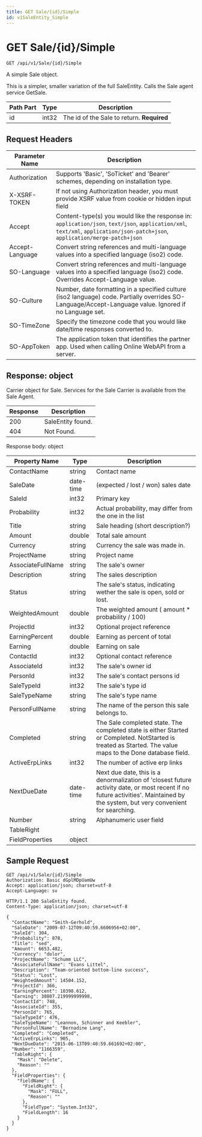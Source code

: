 ```yaml
---
title: GET Sale/{id}/Simple
id: v1SaleEntity_Simple
---
```


# GET Sale/{id}/Simple

```http
GET /api/v1/Sale/{id}/Simple
```

A simple Sale object.

This is a simpler, smaller variation of the full SaleEntity. Calls the Sale agent service GetSale.




| Path Part | Type | Description |
|-----------|------|-------------|
| id | int32 | The id of the Sale to return. **Required** |



## Request Headers

| Parameter Name | Description |
|----------------|-------------|
| Authorization  | Supports 'Basic', 'SoTicket' and 'Bearer' schemes, depending on installation type. |
| X-XSRF-TOKEN   | If not using Authorization header, you must provide XSRF value from cookie or hidden input field |
| Accept         | Content-type(s) you would like the response in: `application/json`, `text/json`, `application/xml`, `text/xml`, `application/json-patch+json`, `application/merge-patch+json` |
| Accept-Language | Convert string references and multi-language values into a specified language (iso2) code. |
| SO-Language | Convert string references and multi-language values into a specified language (iso2) code. Overrides Accept-Language value. |
| SO-Culture | Number, date formatting in a specified culture (iso2 language) code. Partially overrides SO-Language/Accept-Language value. Ignored if no Language set. |
| SO-TimeZone | Specify the timezone code that you would like date/time responses converted to. |
| SO-AppToken | The application token that identifies the partner app. Used when calling Online WebAPI from a server. |


## Response: object

Carrier object for Sale.
Services for the Sale Carrier is available from the <see cref="T:SuperOffice.CRM.Services.ISaleAgent">Sale Agent</see>.

| Response | Description |
|----------------|-------------|
| 200 | SaleEntity found. |
| 404 | Not Found. |

Response body: object

| Property Name | Type |  Description |
|----------------|------|--------------|
| ContactName | string | Contact name |
| SaleDate | date-time | (expected / lost / won) sales date |
| SaleId | int32 | Primary key |
| Probability | int32 | Actual probability, may differ from the one in the list |
| Title | string | Sale heading (short description?) |
| Amount | double | Total sale amount |
| Currency | string | Currency the sale was made in. |
| ProjectName | string | Project name |
| AssociateFullName | string | The sale's owner |
| Description | string | The sales description |
| Status | string | The sale's status, indicating wether the sale is open, sold or lost. |
| WeightedAmount | double | The weighted amount ( amount *  probability / 100) |
| ProjectId | int32 | Optional project reference |
| EarningPercent | double | Earning as percent of total |
| Earning | double | Earning on sale |
| ContactId | int32 | Optional contact reference |
| AssociateId | int32 | The sale's owner id |
| PersonId | int32 | The sale's contact persons id |
| SaleTypeId | int32 | The sale's type id |
| SaleTypeName | string | The sale's type name |
| PersonFullName | string | The name of the person this sale belongs to. |
| Completed | string | The Sale completed state. The completed state is either Started or Completed. NotStarted is treated as Started. The value maps to the Done database field. |
| ActiveErpLinks | int32 | The number of active erp links |
| NextDueDate | date-time | Next due date, this is a denormalization of 'closest future activity date, or most recent if no future activities'. Maintained by the system, but very convenient for searching. |
| Number | string | Alphanumeric user field |
| TableRight |  |  |
| FieldProperties | object |  |

## Sample Request

```http!
GET /api/v1/Sale/{id}/Simple
Authorization: Basic dGplMDpUamUw
Accept: application/json; charset=utf-8
Accept-Language: sv
```

```http_
HTTP/1.1 200 SaleEntity found.
Content-Type: application/json; charset=utf-8

{
  "ContactName": "Smith-Gerhold",
  "SaleDate": "2009-07-12T09:40:59.6606956+02:00",
  "SaleId": 304,
  "Probability": 878,
  "Title": "sed",
  "Amount": 6653.482,
  "Currency": "dolor",
  "ProjectName": "Schumm LLC",
  "AssociateFullName": "Evans Littel",
  "Description": "Team-oriented bottom-line success",
  "Status": "Lost",
  "WeightedAmount": 14504.152,
  "ProjectId": 366,
  "EarningPercent": 10398.612,
  "Earning": 30807.219999999998,
  "ContactId": 748,
  "AssociateId": 355,
  "PersonId": 765,
  "SaleTypeId": 476,
  "SaleTypeName": "Leannon, Schinner and Keebler",
  "PersonFullName": "Bernadine Lang",
  "Completed": "Completed",
  "ActiveErpLinks": 905,
  "NextDueDate": "2015-06-13T09:40:59.661692+02:00",
  "Number": "1166359",
  "TableRight": {
    "Mask": "Delete",
    "Reason": ""
  },
  "FieldProperties": {
    "fieldName": {
      "FieldRight": {
        "Mask": "FULL",
        "Reason": ""
      },
      "FieldType": "System.Int32",
      "FieldLength": 16
    }
  }
}
```